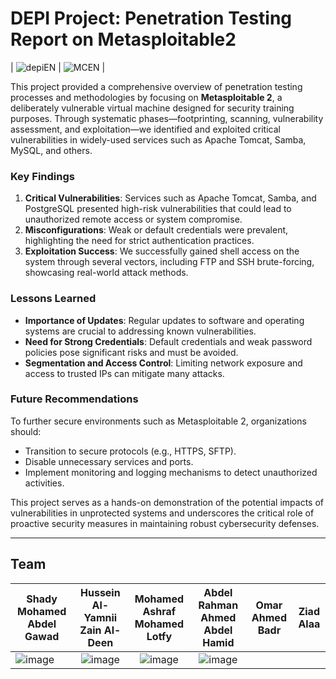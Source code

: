 # DEPI Project: Penetration Testing Report on Metasploitable2

| ![depiEN](https://github.com/user-attachments/assets/92658cc5-7885-400b-9276-714dff146dfe)
| ![MCEN](https://github.com/user-attachments/assets/281ff81b-1bfe-4080-b319-025306930a34) |

This project provided a comprehensive overview of penetration testing processes and methodologies by focusing on **Metasploitable 2**, a deliberately vulnerable virtual machine designed for security training purposes. Through systematic phases—footprinting, scanning, vulnerability assessment, and exploitation—we identified and exploited critical vulnerabilities in widely-used services such as Apache Tomcat, Samba, MySQL, and others.

### Key Findings
1. **Critical Vulnerabilities**: Services such as Apache Tomcat, Samba, and PostgreSQL presented high-risk vulnerabilities that could lead to unauthorized remote access or system compromise.
2. **Misconfigurations**: Weak or default credentials were prevalent, highlighting the need for strict authentication practices.
3. **Exploitation Success**: We successfully gained shell access on the system through several vectors, including FTP and SSH brute-forcing, showcasing real-world attack methods.

### Lessons Learned
- **Importance of Updates**: Regular updates to software and operating systems are crucial to addressing known vulnerabilities.
- **Need for Strong Credentials**: Default credentials and weak password policies pose significant risks and must be avoided.
- **Segmentation and Access Control**: Limiting network exposure and access to trusted IPs can mitigate many attacks.

### Future Recommendations
To further secure environments such as Metasploitable 2, organizations should:
- Transition to secure protocols (e.g., HTTPS, SFTP).
- Disable unnecessary services and ports.
- Implement monitoring and logging mechanisms to detect unauthorized activities.

This project serves as a hands-on demonstration of the potential impacts of vulnerabilities in unprotected systems and underscores the critical role of proactive security measures in maintaining robust cybersecurity defenses.

---

 
## Team

| **Shady Mohamed Abdel Gawad** | **Hussein Al-Yamnii Zain Al-Deen** | **Mohamed Ashraf Mohamed Lotfy** | **Abdel Rahman Ahmed Abdel Hamid** | **Omar Ahmed Badr** | **Ziad Alaa**
|--------------------|:---------------------:|:---------------------:|:---------------------:|:---------------------:|:---------------------:|
| ![image](https://github.com/user-attachments/assets/edcb8ec3-a9d1-426d-8a58-335fc76bd208) | ![image](https://github.com/user-attachments/assets/dfffa222-6d46-4c2e-93c7-01aaa26502db) | ![image](https://github.com/user-attachments/assets/80980a38-b841-4f66-8dc2-a99a871bcaf9) | ![image](https://github.com/user-attachments/assets/0aababcf-c388-4064-9b0b-cb215a0bf056)


